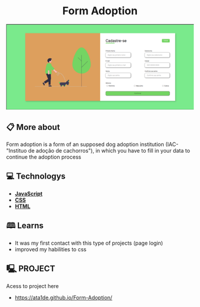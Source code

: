 <h1 align="center"> Form Adoption </h1>

![](https://github.com/ata1de/Form-Adoption/raw/main//images/Screenshot_1.png)

## 📋 More about
Form adoption is a form of an supposed dog adoption institution (IAC- "Instituo de adoção de cachorros"), in which you have to fill in your data to continue the adoption process

## 💻 Technologys
* **[ JavaScript ](https://developer.mozilla.org/en-US/docs/Web/JavaScript)**
* **[ CSS ](https://developer.mozilla.org/pt-BR/docs/Web/CSS)**
* **[ HTML](https://www.hostinger.com.br/tutoriais/o-que-e-html-conceitos-basicos)**

## 🕮 Learns
-  It was my first contact with this type of projects (page login)
- improved my habilities to css

## 🖳 PROJECT
Acess to project here
<br>
- https://ata1de.github.io/Form-Adoption/




